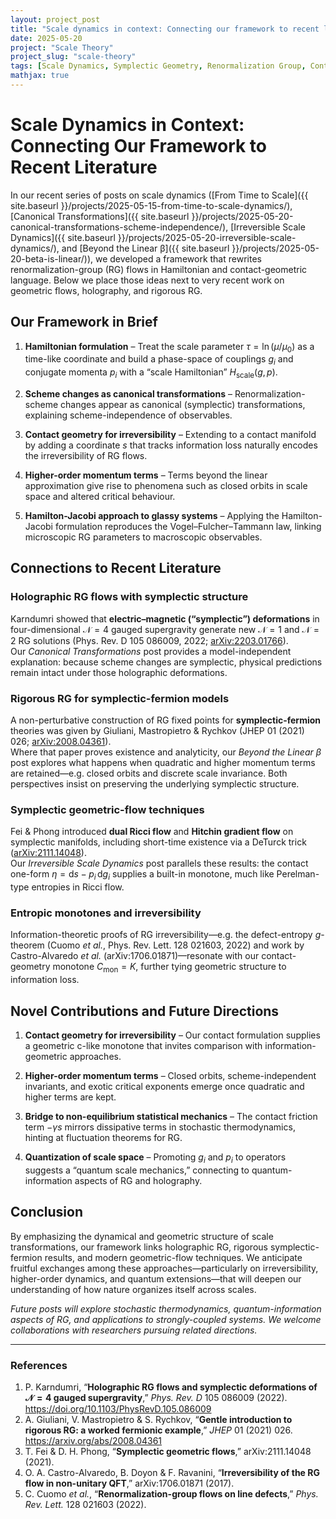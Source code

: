 ```yaml
---
layout: project_post
title: "Scale dynamics in context: Connecting our framework to recent literature"
date: 2025-05-20
project: "Scale Theory"
project_slug: "scale-theory"
tags: [Scale Dynamics, Symplectic Geometry, Renormalization Group, Contact Geometry, Holographic RG]
mathjax: true
---
```


# Scale Dynamics in Context: Connecting Our Framework to Recent Literature

In our recent series of posts on scale dynamics ([From Time to Scale]({{ site.baseurl }}/projects/2025-05-15-from-time-to-scale-dynamics/), [Canonical Transformations]({{ site.baseurl }}/projects/2025-05-20-canonical-transformations-scheme-independence/), [Irreversible Scale Dynamics]({{ site.baseurl }}/projects/2025-05-20-irreversible-scale-dynamics/), and [Beyond the Linear β]({{ site.baseurl }}/projects/2025-05-20-beta-is-linear/)), we developed a framework that rewrites renormalization-group (RG) flows in Hamiltonian and contact-geometric language. Below we place those ideas next to very recent work on geometric flows, holography, and rigorous RG.

## Our Framework in Brief

1. **Hamiltonian formulation** – Treat the scale parameter $\tau=\ln(\mu/\mu_0)$ as a time-like coordinate and build a phase-space of couplings $g_i$ and conjugate momenta $p_i$ with a “scale Hamiltonian” $H_{\text{scale}}(g,p)$.

2. **Scheme changes as canonical transformations** – Renormalization-scheme changes appear as canonical (symplectic) transformations, explaining scheme-independence of observables.

3. **Contact geometry for irreversibility** – Extending to a contact manifold by adding a coordinate $s$ that tracks information loss naturally encodes the irreversibility of RG flows.

4. **Higher-order momentum terms** – Terms beyond the linear approximation give rise to phenomena such as closed orbits in scale space and altered critical behaviour.

5. **Hamilton-Jacobi approach to glassy systems** – Applying the Hamilton-Jacobi formulation reproduces the Vogel–Fulcher–Tammann law, linking microscopic RG parameters to macroscopic observables.

## Connections to Recent Literature

### Holographic RG flows with symplectic structure

Karndumri showed that **electric–magnetic (“symplectic”) deformations** in four-dimensional $\mathcal N=4$ gauged supergravity generate new $\mathcal N=1$ and $\mathcal N=2$ RG solutions (Phys. Rev. D 105 086009, 2022; [arXiv:2203.01766](https://arxiv.org/abs/2203.01766)).  
Our *Canonical Transformations* post provides a model-independent explanation: because scheme changes are symplectic, physical predictions remain intact under those holographic deformations.

### Rigorous RG for symplectic-fermion models

A non-perturbative construction of RG fixed points for **symplectic-fermion** theories was given by Giuliani, Mastropietro & Rychkov (JHEP 01 (2021) 026; [arXiv:2008.04361](https://arxiv.org/abs/2008.04361)).  
Where that paper proves existence and analyticity, our *Beyond the Linear β* post explores what happens when quadratic and higher momentum terms are retained—e.g. closed orbits and discrete scale invariance. Both perspectives insist on preserving the underlying symplectic structure.

### Symplectic geometric-flow techniques

Fei & Phong introduced **dual Ricci flow** and **Hitchin gradient flow** on symplectic manifolds, including short-time existence via a DeTurck trick ([arXiv:2111.14048](https://arxiv.org/abs/2111.14048)).  
Our *Irreversible Scale Dynamics* post parallels these results: the contact one-form $\eta=\mathrm d s-p_i\,\mathrm d g_i$ supplies a built-in monotone, much like Perelman-type entropies in Ricci flow.

### Entropic monotones and irreversibility

Information-theoretic proofs of RG irreversibility—e.g. the defect-entropy $g$-theorem (Cuomo *et al.*, Phys. Rev. Lett. 128 021603, 2022) and work by Castro-Alvaredo *et al.* (arXiv:1706.01871)—resonate with our contact-geometry monotone $C_{\text{mon}}=K$, further tying geometric structure to information loss.

## Novel Contributions and Future Directions

1. **Contact geometry for irreversibility** – Our contact formulation supplies a geometric c-like monotone that invites comparison with information-geometric approaches.

2. **Higher-order momentum terms** – Closed orbits, scheme-independent invariants, and exotic critical exponents emerge once quadratic and higher terms are kept.

3. **Bridge to non-equilibrium statistical mechanics** – The contact friction term $-\gamma s$ mirrors dissipative terms in stochastic thermodynamics, hinting at fluctuation theorems for RG.

4. **Quantization of scale space** – Promoting $g_i$ and $p_i$ to operators suggests a “quantum scale mechanics,” connecting to quantum-information aspects of RG and holography.

## Conclusion

By emphasizing the dynamical and geometric structure of scale transformations, our framework links holographic RG, rigorous symplectic-fermion results, and modern geometric-flow techniques. We anticipate fruitful exchanges among these approaches—particularly on irreversibility, higher-order dynamics, and quantum extensions—that will deepen our understanding of how nature organizes itself across scales.

*Future posts will explore stochastic thermodynamics, quantum-information aspects of RG, and applications to strongly-coupled systems. We welcome collaborations with researchers pursuing related directions.*

---

### References

1. P. Karndumri, “**Holographic RG flows and symplectic deformations of $\mathcal N=4$ gauged supergravity**,” *Phys. Rev. D* 105 086009 (2022). <https://doi.org/10.1103/PhysRevD.105.086009>  
2. A. Giuliani, V. Mastropietro & S. Rychkov, “**Gentle introduction to rigorous RG: a worked fermionic example**,” *JHEP* 01 (2021) 026. <https://arxiv.org/abs/2008.04361>  
3. T. Fei & D. H. Phong, “**Symplectic geometric flows**,” arXiv:2111.14048 (2021).  
4. O. A. Castro-Alvaredo, B. Doyon & F. Ravanini, “**Irreversibility of the RG flow in non-unitary QFT**,” arXiv:1706.01871 (2017).  
5. C. Cuomo *et al.*, “**Renormalization-group flows on line defects**,” *Phys. Rev. Lett.* 128 021603 (2022).